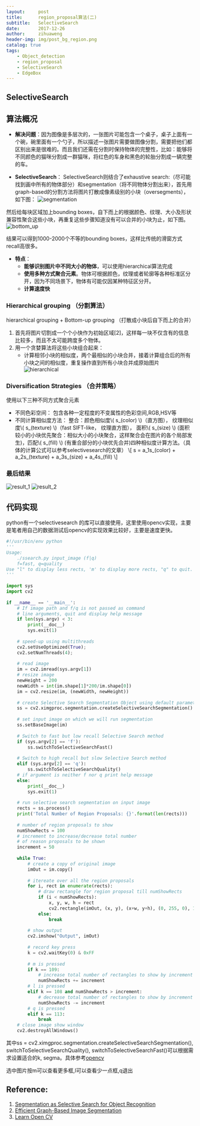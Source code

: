 ```yaml
---
layout:     post
title:      region_proposal算法(二)
subtitle:   SelectiveSearch
date:       2017-12-26
author:     zihuaweng
header-img: img/post_bg_region.png
catalog: true
tags:
    - Object_detection
    - region_proposal
    - SelectiveSearch
    - EdgeBox
---
```


## SelectiveSearch

## 算法概况


- **解决问题**：因为图像是多层次的，一张图片可能包含一个桌子，桌子上面有一个碗，碗里面有一个勺子，所以描述一张图片需要做图像分割，需要把他们都区别出来是很难的。而且我们还需在分割时保持物体的完整性，比如：能够将不同颜色的猫咪分割成一群猫咪，将红色的车身和黑色的轮胎分割成一辆完整的车。

- **SelectiveSearch**： SelectiveSearch则结合了exhaustive search:（尽可能找到画中所有的物体部分）和segmentation（将不同物体分割出来），首先用 graph-based的分割方法将图片打散成像素级别的小块（oversegments），如下图：
![segmentation](http://zihuaweng.github.io/post_images/selective_search/segmentation.png)

然后给每块区域加上bounding boxes，自下而上的根据颜色、纹理、大小及形状兼容性聚合这些小块，再重复这些步骤知道没有可以合并的小块为止，如下图。
![bottom_up](http://zihuaweng.github.io/post_images/selective_search/bottom_up.png)

结果可以得到1000-2000个不等的bounding boxes，这样比传统的滑窗方式recall高很多。

- **特点**： 
	- **能够识别图片中不同大小的物体**，可以使用hierarchical算法完成
	- **使用多种方式聚合元素**。物体可根据颜色，纹理或者轮廓等各种标准区分开，因为不同场景下，物体有可能仅因某种特征区分开。
	- **计算速度快**

### Hierarchical grouping （分割算法）
hierarchical grouping + Bottom-up grouping （打散成小块后自下而上的合并）
1. 首先将图片切割成一个个小快作为初始区域[2]，这样每一块不仅含有的信息比较多，而且不太可能跨度多个物体。
2. 用一个贪婪算法将这些小块组合起来：
	- 计算相邻小块的相似度，两个最相似的小块合并，接着计算组合后的所有小块之间的相似度，重复操作直到所有小块合并成原始图片
![hierarchical](http://zihuaweng.github.io/post_images/selective_search/hierarchical.png)

### Diversification Strategies （合并策略）
使用以下三种不同方式聚合元素
- 不同色彩空间： 包含各种一定程度的不变属性的色彩空间,RGB,HSV等
- 不同计算相似度方法： 整合：颜色相似度\\( s_(color) \\)（直方图）， 纹理相似度\\( s_(texture) \\)（fast SIFT-like， 纹理直方图）， 面积\\( s_(size) \\) (面积较小的小块优先聚合：相似大小的小块聚合，这样聚合会在图片的各个局部发生)，匹配\\( s_(fill) \\) (有重合部分的小块优先合并)四种相似度计算方法。（具体的计算公式可以参考selectivesearch的文章）
\\[ s = a_1s_(color) + a_2s_(texture) + a_3s_(size) + a_4s_(fill) \\]

### 最后结果
![result_1](http://zihuaweng.github.io/post_images/selective_search/result_1.png)
![result_2](http://zihuaweng.github.io/post_images/selective_search/result_2.png)

## 代码实现
python有一个selectivesearch 的库可以直接使用，这里使用opencv实现，主要是笔者用自己的数据测试后opencv的实现效果比较好，主要是速度更快。
~~~~~ python
#!/usr/bin/env python
'''
Usage:
    ./ssearch.py input_image (f|q)
    f=fast, q=quality
Use "l" to display less rects, 'm' to display more rects, "q" to quit.
'''
 
import sys
import cv2
 
if __name__ == '__main__':
    # If image path and f/q is not passed as command
    # line arguments, quit and display help message
    if len(sys.argv) < 3:
        print(__doc__)
        sys.exit(1)
 
    # speed-up using multithreads
    cv2.setUseOptimized(True);
    cv2.setNumThreads(4);
 
    # read image
    im = cv2.imread(sys.argv[1])
    # resize image
    newHeight = 200
    newWidth = int(im.shape[1]*200/im.shape[0])
    im = cv2.resize(im, (newWidth, newHeight))    
 
    # create Selective Search Segmentation Object using default parameters
    ss = cv2.ximgproc.segmentation.createSelectiveSearchSegmentation()
 
    # set input image on which we will run segmentation
    ss.setBaseImage(im)
 
    # Switch to fast but low recall Selective Search method
    if (sys.argv[2] == 'f'):
        ss.switchToSelectiveSearchFast()
 
    # Switch to high recall but slow Selective Search method
    elif (sys.argv[2] == 'q'):
        ss.switchToSelectiveSearchQuality()
    # if argument is neither f nor q print help message
    else:
        print(__doc__)
        sys.exit(1)
 
    # run selective search segmentation on input image
    rects = ss.process()
    print('Total Number of Region Proposals: {}'.format(len(rects)))
     
    # number of region proposals to show
    numShowRects = 100
    # increment to increase/decrease total number
    # of reason proposals to be shown
    increment = 50
 
    while True:
        # create a copy of original image
        imOut = im.copy()
 
        # itereate over all the region proposals
        for i, rect in enumerate(rects):
            # draw rectangle for region proposal till numShowRects
            if (i < numShowRects):
                x, y, w, h = rect
                cv2.rectangle(imOut, (x, y), (x+w, y+h), (0, 255, 0), 1, cv2.LINE_AA)
            else:
                break
 
        # show output
        cv2.imshow("Output", imOut)
 
        # record key press
        k = cv2.waitKey(0) & 0xFF
 
        # m is pressed
        if k == 109:
            # increase total number of rectangles to show by increment
            numShowRects += increment
        # l is pressed
        elif k == 108 and numShowRects > increment:
            # decrease total number of rectangles to show by increment
            numShowRects -= increment
        # q is pressed
        elif k == 113:
            break
    # close image show window
    cv2.destroyAllWindows()
~~~~~
其中ss = cv2.ximgproc.segmentation.createSelectiveSearchSegmentation(), switchToSelectiveSearchQuality(), switchToSelectiveSearchFast()可以根据需求设置适合的k, segma。具体参考[opencv](https://docs.opencv.org/trunk/d6/d6d/classcv_1_1ximgproc_1_1segmentation_1_1SelectiveSearchSegmentation.html#a53c44312781ded2945c4abb1aa650351)

选中图片按m可以查看更多框,l可以查看少一点框,q退出

## Reference:
1. [Segmentation as Selective Search for Object Recognition](https://www.koen.me/research/selectivesearch/)
2. [Efficient Graph-Based Image Segmentation](http://cs.brown.edu/~pff/segment/)
3. [Learn Open CV](http://www.learnopencv.com/selective-search-for-object-detection-cpp-python/)
